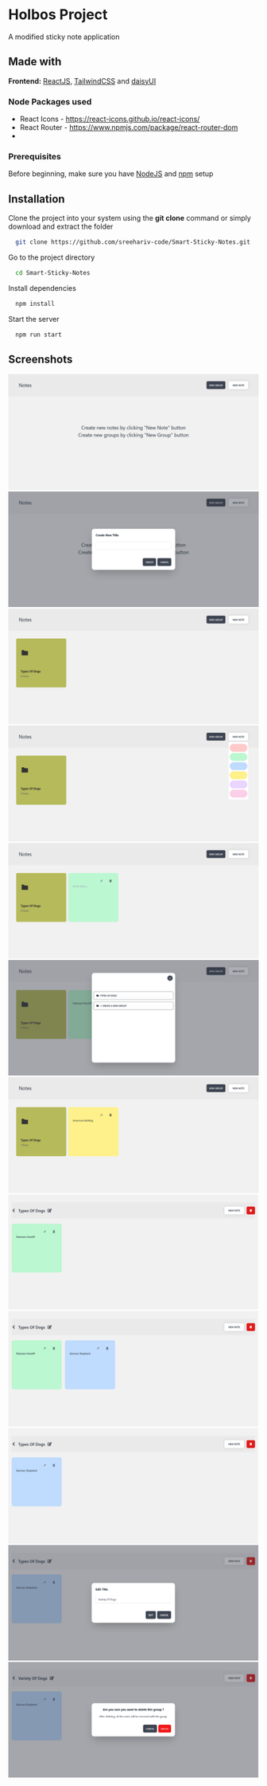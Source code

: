 # Holbos Project

A modified sticky note application

## Made with

**Frontend:** [ReactJS](https://react.dev/), [TailwindCSS](https://tailwindcss.com/docs/installation) and [daisyUI](https://daisyui.com/docs/install/)

### Node Packages used

- React Icons - https://react-icons.github.io/react-icons/
- React Router - https://www.npmjs.com/package/react-router-dom
-

### Prerequisites

Before beginning, make sure you have [NodeJS](https://nodejs.org/en) and [npm](https://docs.npmjs.com/cli/v9/configuring-npm/install) setup

## Installation

Clone the project into your system using the **git clone** command or simply download and extract the folder

```bash
  git clone https://github.com/sreehariv-code/Smart-Sticky-Notes.git
```

Go to the project directory

```bash
  cd Smart-Sticky-Notes
```

Install dependencies

```bash
  npm install
```

Start the server

```bash
  npm run start
```

## Screenshots

![App Screenshot](./screenshots/main.png)
![App Screenshot](./screenshots/newgroup.png)
![App Screenshot](./screenshots/afternewgroup.png)
![App Screenshot](./screenshots/newnote.png)
![App Screenshot](./screenshots/afternewnote.png)
![App Screenshot](./screenshots/addlink.png)
![App Screenshot](./screenshots/addingtofolder.png)
![App Screenshot](./screenshots/insidethefolder.png)
![App Screenshot](./screenshots/deletewithinfolderbefore.png)
![App Screenshot](./screenshots/afterdeletewithinfolder.png)
![App Screenshot](./screenshots/edittitle.png)
![App Screenshot](./screenshots/deletefullgroup.png)
